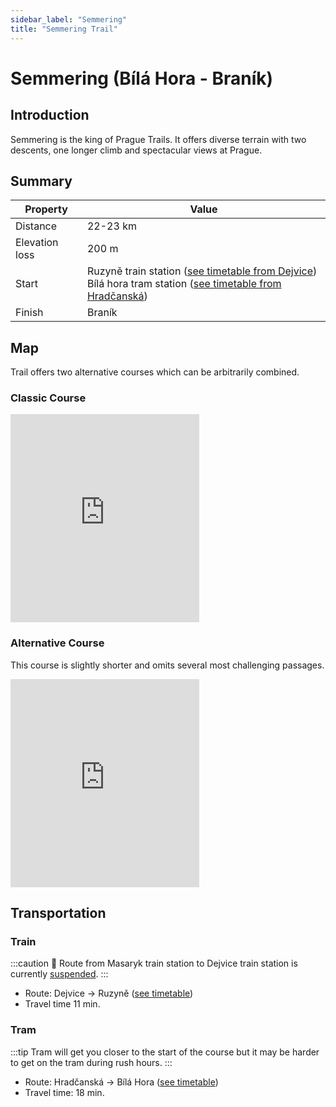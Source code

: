 ```yaml
---
sidebar_label: "Semmering"
title: "Semmering Trail"
---
```


# Semmering (Bílá Hora - Braník)

## Introduction

Semmering is the king of Prague Trails. It offers diverse terrain with two descents, one longer climb and spectacular views at Prague.
## Summary

| Property | Value |
| --- | --- |
| Distance | 22-23 km |
| Elevation loss | 200 m |
| Start | Ruzyně train station ([see timetable from Dejvice](https://idos.idnes.cz/vlakyautobusymhdvse/spojeni/vysledky/?f=Praha-Dejvice&fc=100003&t=Praha-Ruzyn%C4%9B&tc=100003&direct=true&af=true&trt=150,151,152,153&fcs=3)) <br /> Bílá hora tram station ([see timetable from Hradčanská](https://idos.idnes.cz/vlakyautobusymhdvse/spojeni/vysledky/?f=Hrad%C4%8Dansk%C3%A1&fc=301003&t=Praha,,B%C3%ADl%C3%A1%20Hora&tc=200003&direct=true)) |
| Finish | Braník |

## Map

Trail offers two alternative courses which can be arbitrarily combined.

### Classic Course

<iframe src="https://frame.mapy.cz/s/mekulasase" width="60%" height="333" frameborder="0"></iframe>

### Alternative Course

This course is slightly shorter and omits several most challenging passages.

<iframe src="https://frame.mapy.cz/s/raropevemu" width="60%" height="333" frameborder="0"></iframe>

## Transportation

### Train

:::caution
🚧 Route from Masaryk train station to Dejvice train station is currently [suspended](https://www.cd.cz/jizdni-rad/omezeni-provozu/vyluka/14179/).
:::

- Route: Dejvice -> Ruzyně ([see timetable](https://idos.idnes.cz/vlakyautobusymhdvse/spojeni/vysledky/?f=Praha-Dejvice&fc=100003&t=Praha-Ruzyn%C4%9B&tc=100003&direct=true&af=true&trt=150,151,152,153&fcs=3))
- Travel time 11 min.

### Tram

:::tip
Tram will get you closer to the start of the course but it may be harder to get on the tram during rush hours.
:::

- Route: Hradčanská -> Bílá Hora ([see timetable](https://idos.idnes.cz/vlakyautobusymhdvse/spojeni/vysledky/?f=Hrad%C4%8Dansk%C3%A1&fc=301003&t=Praha,,B%C3%ADl%C3%A1%20Hora&tc=200003&direct=true))
- Travel time: 18 min. 
